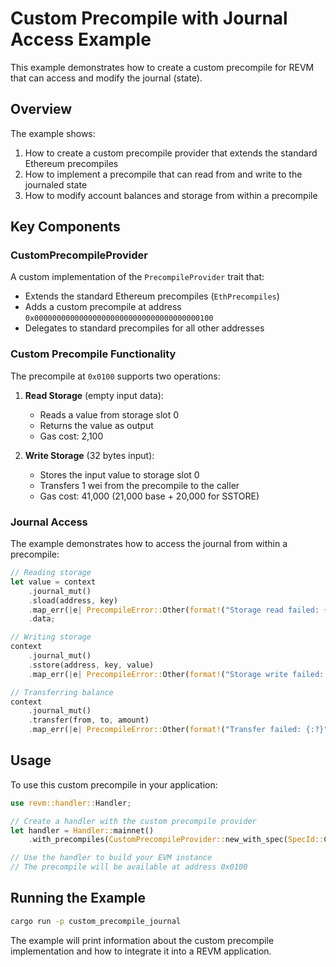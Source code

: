 # Custom Precompile with Journal Access Example

This example demonstrates how to create a custom precompile for REVM that can access and modify the journal (state).

## Overview

The example shows:
1. How to create a custom precompile provider that extends the standard Ethereum precompiles
2. How to implement a precompile that can read from and write to the journaled state
3. How to modify account balances and storage from within a precompile

## Key Components

### CustomPrecompileProvider

A custom implementation of the `PrecompileProvider` trait that:
- Extends the standard Ethereum precompiles (`EthPrecompiles`)
- Adds a custom precompile at address `0x0000000000000000000000000000000000000100`
- Delegates to standard precompiles for all other addresses

### Custom Precompile Functionality

The precompile at `0x0100` supports two operations:

1. **Read Storage** (empty input data):
   - Reads a value from storage slot 0
   - Returns the value as output
   - Gas cost: 2,100

2. **Write Storage** (32 bytes input):
   - Stores the input value to storage slot 0
   - Transfers 1 wei from the precompile to the caller
   - Gas cost: 41,000 (21,000 base + 20,000 for SSTORE)

### Journal Access

The example demonstrates how to access the journal from within a precompile:

```rust
// Reading storage
let value = context
    .journal_mut()
    .sload(address, key)
    .map_err(|e| PrecompileError::Other(format!("Storage read failed: {:?}", e)))?
    .data;

// Writing storage
context
    .journal_mut()
    .sstore(address, key, value)
    .map_err(|e| PrecompileError::Other(format!("Storage write failed: {:?}", e)))?;

// Transferring balance
context
    .journal_mut()
    .transfer(from, to, amount)
    .map_err(|e| PrecompileError::Other(format!("Transfer failed: {:?}", e)))?;
```

## Usage

To use this custom precompile in your application:

```rust
use revm::handler::Handler;

// Create a handler with the custom precompile provider
let handler = Handler::mainnet()
    .with_precompiles(CustomPrecompileProvider::new_with_spec(SpecId::CANCUN));

// Use the handler to build your EVM instance
// The precompile will be available at address 0x0100
```

## Running the Example

```bash
cargo run -p custom_precompile_journal
```

The example will print information about the custom precompile implementation and how to integrate it into a REVM application.